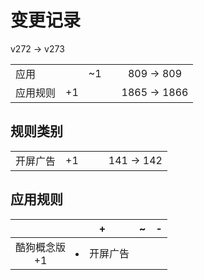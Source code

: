 # 变更记录

v272 -> v273

||||||
|-|:-:|:-:|:-:|:-:|
|应用||~1||809 -> 809|
|应用规则|+1|||1865 -> 1866|

## 规则类别

||||||
|-|:-:|:-:|:-:|:-:|
|开屏广告|+1|||141 -> 142|

## 应用规则

||+|~|-|
|:-:|-|-|-|
|酷狗概念版<br>+1|<li>开屏广告|||
